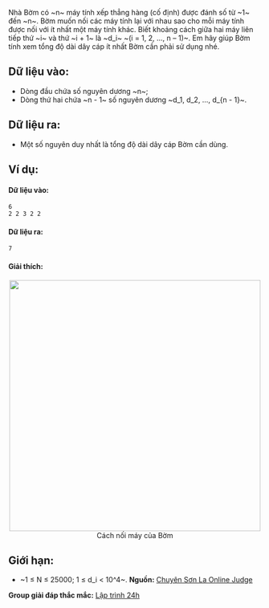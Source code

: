 Nhà Bờm có ~n~ máy tính xếp thẳng hàng (cố định) được đánh số từ ~1~ đến ~n~. Bờm muốn nối các máy tính lại với nhau sao cho mỗi máy tính được nối với ít nhất một máy tính khác. Biết khoảng cách giữa hai máy liên tiếp thứ ~i~ và thứ ~i + 1~ là ~d_i~ ~(i = 1, 2, …, n – 1)~. Em hãy giúp Bờm tính xem tổng độ dài dây cáp ít nhất Bờm cần phải sử dụng nhé.

## Dữ liệu vào:
- Dòng đầu chứa số nguyên dương ~n~;
- Dòng thứ hai chứa ~n - 1~ số nguyên dương ~d_1, d_2, …, d_{n - 1}~.

## Dữ liệu ra:
- Một số nguyên duy nhất là tổng độ dài dây cáp Bờm cần dùng.

## Ví dụ:
#### Dữ liệu vào:
```
6
2 2 3 2 2
```

#### Dữ liệu ra:
```
7
```

#### Giải thích:
<center><img src="/images/problems/447/DPCABLE.svg" width=500px></center>
<center>Cách nối máy của Bờm</center>

## Giới hạn:
- ~1 ≤ N ≤ 25000; 1 ≤ d_i < 10^4~.
**Nguồn:** [Chuyên Sơn La Online Judge](http://csloj.ddns.net/)

**Group giải đáp thắc mắc:** [Lập trình 24h](https://www.facebook.com/groups/1386904321519984)